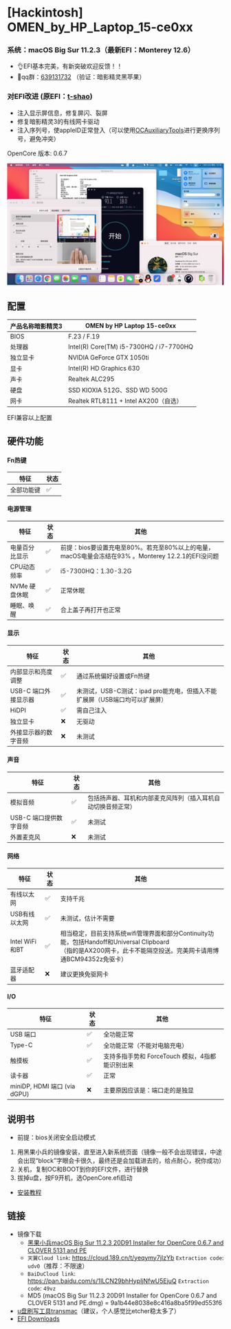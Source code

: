 # [Hackintosh] OMEN_by_HP_Laptop_15-ce0xx
### 系统：macOS Big Sur 11.2.3（最新EFI：Monterey 12.6）
- 👌EFI基本完美，有新突破欢迎反馈！！
- 🤪qq群：<a href="https://jq.qq.com/?_wv=1027&k=qxSfoaw7">639131732</a> （验证：暗影精灵黑苹果）

### 对EFI改进 (原EFI：<a href="https://github.com/t-shao">t-shao</a>)
- 注入显示屏信息，修复屏闪、裂屏
- 修复暗影精灵3的有线网卡驱动
- 注入序列号，使appleID正常登入（可以使用<a href="https://github.com/ic005k/QtOpenCoreConfig/releases">OCAuxiliaryTools</a>进行更换序列号，避免冲突）

OpenCore 版本: 0.6.7

![](images/screenshot.png)

## 配置
| 产品名称暗影精灵3 | OMEN by HP Laptop 15-ce0xx                |
| ----------------- | ----------------------------------------- |
| BIOS              | F.23 / F.19                               |
| 处理器            | Intel(R) Core(TM) i5-7300HQ / i7-7700HQ   |
| 独立显卡          | NVIDIA GeForce GTX 1050ti                 |
| 显卡              | Intel(R) HD Graphics 630                  |
| 声卡              | Realtek ALC295                            |
| 硬盘              | SSD KIOXIA 512G、SSD WD 500G               |
| 网卡              | Realtek RTL8111 + Intel AX200（自选）      |

EFI兼容以上配置


## 硬件功能
#### Fn热键
| 特征 | 状态 |
| --- | --- |
| 全部功能键 |✅|

#### 电源管理
| 特征 | 状态 | 其他 |
| --- | --- | --- |
|电量百分比显示|✅| 前提：bios要设置充电至80%。若充至80%以上的电量，macOS电量会冻结在93% 。Monterey 12.2.1的EFI没问题|
| CPU动态频率 |✅| i5-7300HQ：1.30-3.2G |
| NVMe 硬盘休眠 |✅| 正常休眠 |
| 睡眠、唤醒 |✅| 合上盖子再打开也正常 |

#### 显示
| 特征 | 状态 | 其他 |
| --- | --- | --- |
|内部显示和亮度调整|✅| 通过系统偏好设置或Fn热键 |
|USB-C 端口外接显示器|✅|未测试，USB-C测试：ipad pro能充电，但插入不能扩展屏（USB端口均可以扩展屏） |
|HiDPI|✅| 需自己注入|
| 独立显卡 |❌| 无驱动 |
| 外接显示器的数字音频 |❌| 未测试 |

#### 声音
| 特征 | 状态 | 其他 |
| --- | --- | --- |
|模拟音频|✅| 包括扬声器、耳机和内部麦克风阵列（插入耳机自动切换音频正常） |
|USB-C 端口提供数字音频|✅|未测试 |
| 外置麦克风 |❌| 未测试 |

#### 网络
| 特征 | 状态 | 其他 |
| --- | --- | --- |
|有线以太网|✅| 支持千兆 |
|USB有线以太网|✅|未测试，估计不需要|
|Intel WiFi和BT|✅|相当稳定，目前支持系统wifi管理界面和部分Continuity功能，包括Handoff和Universal Clipboard </br>（指的是AX200网卡，此卡不能隔空投送。完美网卡请用博通BCM94352z免驱卡）|
|蓝牙适配器|❌|建议更换免驱网卡|

#### I/O
| 特征 | 状态 | 其他 |
| --- | --- | --- |
|USB 端口|✅| 全功能正常 |
|Type-C|✅|全功能正常（不能对电脑充电） |
|触摸板|✅| 支持多指手势和 ForceTouch 模拟，4指都能识别出来|
|读卡器 |✅|  正常|
| miniDP, HDMI 端口 (via dGPU) |❌| 主要原因应该是：端口走的是独显 |

## 说明书
- 前提：bios关闭安全启动模式

1. 用黑果小兵的镜像安装，直至进入新系统页面（镜像一般不会出现错误，中途会出现“block”字眼会卡很久，最终还是会加载进去的，给点耐心，祝你成功）
2. 关机，复制OC和BOOT到你的EFI文件，进行替换
3. 拔掉u盘，按F9开机，选OpenCore.efi启动
- <a href="https://github.com/Howardnm/HP-OMEN-3-Hackintosh-Bigsur/blob/main/images/install%20bigsur%20guide.md">安装教程</a>

## 链接
- 镜像下载
  - <a href="https://blog.daliansky.net/macOS-BigSur-11.2.3-20D91-Release-version-with-OC-0.6.7-and-Clover-5131-and-PE-original-image.html">黑果小兵macOS Big Sur 11.2.3 20D91 Installer for OpenCore 0.6.7 and CLOVER 5131 and PE</a>
  - `天翼Cloud link`: <https://cloud.189.cn/t/yeqymy7jIzYb> `Extraction code`: `udv0`（推荐：不限速）
  - `BaiDuCloud link`: <https://pan.baidu.com/s/1ILCN29bhHypIjNfwU5EjuQ> `Extraction code`: `49vz`
  - MD5 (macOS Big Sur 11.2.3 20D91 Installer for OpenCore 0.6.7 and CLOVER 5131 and PE.dmg) = 9a1b44e8038e8c416a8ba5f99ed553f6
- <a href="https://www.acutesystems.com/tmac/tmsetup.zip">u盘刷写工具transmac</a>（建议，个人感觉比etcher稳太多了）
- <a href="https://github.com/Howardnm/HP-OMEN-3-Hackintosh-Bigsur-Monterey/releases">EFI Downloads</a>
